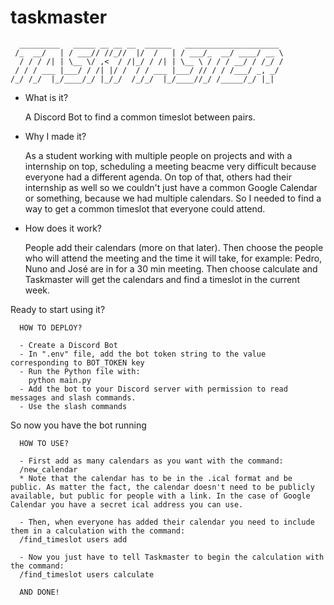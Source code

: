 # taskmaster


      _________   _____ __ __ __  ______   _____________________ 
     /_  __/   | / ___// //_//  |/  /   | / ___/_  __/ ____/ __ \
      / / / /| | \__ \/ ,<  / /|_/ / /| | \__ \ / / / __/ / /_/ /
     / / / ___ |___/ / /| |/ /  / / ___ |___/ // / / /___/ _, _/ 
    /_/ /_/  |_/____/_/ |_/_/  /_/_/  |_/____//_/ /_____/_/ |_|  
                                                             
- What is it?
  
  A Discord Bot to find a common timeslot between pairs.
  
- Why I made it?
 
  As a student working with multiple people on projects and with a internship on top, scheduling a meeting beacme very difficult because everyone had a different agenda.
  On top of that, others had their internship as well so we couldn't just have a common Google Calendar or something, because we had multiple calendars.
  So I needed to find a way to get a common timeslot that everyone could attend.
  
- How does it work?

  People add their calendars (more on that later). Then choose the people who will attend the meeting and the time it will take, for example: Pedro, Nuno and José are in for a 30 min meeting.
  Then choose calculate and Taskmaster will get the calendars and find a timeslot in the current week.
  
Ready to start using it?
    
      HOW TO DEPLOY?
      
      - Create a Discord Bot
      - In ".env" file, add the bot token string to the value corresponding to BOT_TOKEN key
      - Run the Python file with:
        python main.py
      - Add the bot to your Discord server with permission to read messages and slash commands.
      - Use the slash commands
      
So now you have the bot running
      

      HOW TO USE?
      
      - First add as many calendars as you want with the command:
      /new_calendar
      * Note that the calendar has to be in the .ical format and be public. As matter the fact, the calendar doesn't need to be publicly available, but public for people with a link. In the case of Google Calendar you have a secret ical address you can use.
      
      - Then, when everyone has added their calendar you need to include them in a calculation with the command:
      /find_timeslot users add
      
      - Now you just have to tell Taskmaster to begin the calculation with the command:
      /find_timeslot users calculate
      
      AND DONE!
